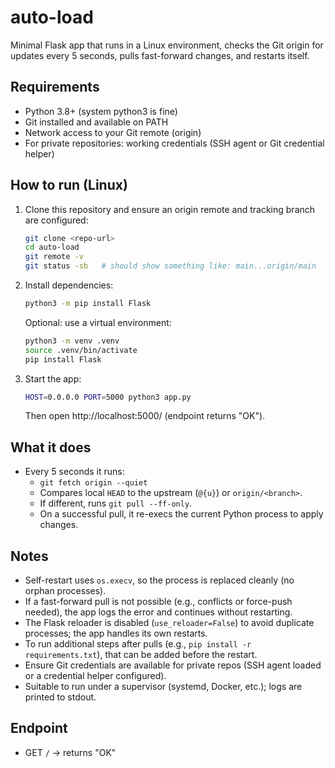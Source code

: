 # auto-load

Minimal Flask app that runs in a Linux environment, checks the Git origin for updates every 5 seconds, pulls fast-forward changes, and restarts itself.

## Requirements
- Python 3.8+ (system python3 is fine)
- Git installed and available on PATH
- Network access to your Git remote (origin)
- For private repositories: working credentials (SSH agent or Git credential helper)

## How to run (Linux)
1. Clone this repository and ensure an origin remote and tracking branch are configured:
   ```bash
   git clone <repo-url>
   cd auto-load
   git remote -v
   git status -sb   # should show something like: main...origin/main
   ```
2. Install dependencies:
   ```bash
   python3 -m pip install Flask
   ```
   Optional: use a virtual environment:
   ```bash
   python3 -m venv .venv
   source .venv/bin/activate
   pip install Flask
   ```
3. Start the app:
   ```bash
   HOST=0.0.0.0 PORT=5000 python3 app.py
   ```
   Then open http://localhost:5000/ (endpoint returns "OK").

## What it does
- Every 5 seconds it runs:
  - `git fetch origin --quiet`
  - Compares local `HEAD` to the upstream (`@{u}`) or `origin/<branch>`.
  - If different, runs `git pull --ff-only`.
  - On a successful pull, it re-execs the current Python process to apply changes.

## Notes
- Self-restart uses `os.execv`, so the process is replaced cleanly (no orphan processes).
- If a fast-forward pull is not possible (e.g., conflicts or force-push needed), the app logs the error and continues without restarting.
- The Flask reloader is disabled (`use_reloader=False`) to avoid duplicate processes; the app handles its own restarts.
- To run additional steps after pulls (e.g., `pip install -r requirements.txt`), that can be added before the restart.
- Ensure Git credentials are available for private repos (SSH agent loaded or a credential helper configured).
- Suitable to run under a supervisor (systemd, Docker, etc.); logs are printed to stdout.

## Endpoint
- GET `/` → returns "OK"